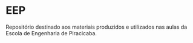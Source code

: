 # EEP
Repositório destinado aos materiais produzidos e utilizados nas aulas da Escola de Engenharia de Piracicaba.
